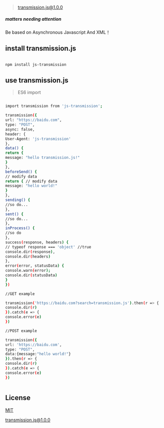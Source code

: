 > transmission.js@1.0.0

##### matters needing attention

Be based on Asynchronous Javascript And XML！

## install transmission.js

```bash

npm install js-transmission

```

## use transmission.js

> ES6 import

``` bash

import transmission from 'js-transmission';

transmission({
url: "https://baidu.com",
type: "POST",
async: false,
header: {
User-Agent: 'js-transmission'
},
data() {
return {
message: "hello transmission.js!"
}
},
beforeSend() {
// modify data
return { // modify data
message: "hello world!"
}
},
sending() {
//so do...
},
sent() {
//so do...
},
inProcess() {
//so do
},
success(response, headers) {
// typeof response === 'object' //true
console.dir(response),
console.dir(headers)
},
error(error, statusData) {
console.warn(error);
console.dir(statusData)
}
})

//GET example

transmission('https://baidu.com?search=transmission.js').then(r => {
console.dir(r)
}).catch(e => {
console.error(e)
})

//POST example

transmission({
url: 'https://baidu.com',
type: "POST",
data:{message:"hello world!"}
}).then(r => {
console.dir(r)
}).catch(e => {
console.error(e)
})



```
##  License

[MIT](http://opensource.org/licenses/MIT)

[transmission.js@1.0.0](https://github.com/noteScript/js-transmission.git)
